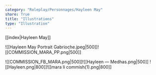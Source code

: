 ```yaml
---
category: "Roleplay/Personnages/Hayleen May"
share: True
title: "Illustrations"
type: "Illustration"
---
```

[[index|Hayleen May]]

![[Hayleen May Portrait Gabrioche.jpeg|500]]![[COMMISSION_MARA_PP.png|500]]

![[COMMISSION_FB_MARA.png|500]]![[Hayleen — Medhas.png|500]]
![[Hayleen.png|800]]![[mara li commish(1).png|800]]